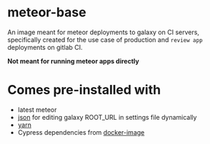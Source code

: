# meteor-base
An image meant for meteor deployments to galaxy on CI servers, specifically created for the use case of production and `review app` deployments on gitlab CI.

**Not meant for running meteor apps directly**

# Comes pre-installed with
- latest meteor
- [json](https://github.com/trentm/json) for editing galaxy ROOT_URL in settings file dynamically
- [yarn](https://yarnpkg.com/en/)
- Cypress dependencies from [docker-image](https://hub.docker.com/r/cypress/base/~/dockerfile/)
